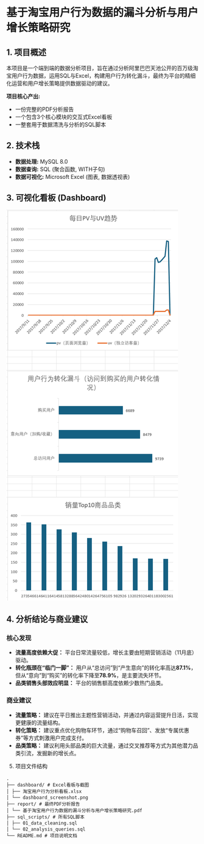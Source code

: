 # 基于淘宝用户行为数据的漏斗分析与用户增长策略研究

## 1. 项目概述
本项目是一个端到端的数据分析项目，旨在通过分析阿里巴巴天池公开的百万级淘宝用户行为数据，运用SQL与Excel，构建用户行为转化漏斗，最终为平台的精细化运营和用户增长策略提供数据驱动的建议。

**项目核心产出:**
- 一份完整的PDF分析报告
- 一个包含3个核心模块的交互式Excel看板
- 一整套用于数据清洗与分析的SQL脚本

## 2. 技术栈
- **数据处理:** MySQL 8.0
- **数据查询:** SQL (聚合函数, WITH子句)
- **数据可视化:** Microsoft Excel (图表, 数据透视表)

## 3. 可视化看板 (Dashboard)
![Dashboard Screenshot](./dashboard/dashboard_screenshot.png)

## 4. 分析结论与商业建议

### 核心发现
- **流量高度依赖大促：** 平台日常流量较低，增长主要由短期营销活动（11月底）驱动。
- **转化瓶颈在“临门一脚”：** 用户从“总访问”到“产生意向”的转化率高达**87.1%**，但从“意向”到“购买”的转化率下降至**78.9%**，是主要流失环节。
- **品类销售头部效应明显：** 平台的销售额高度依赖少数热门品类。

### 商业建议
- **流量策略：** 建议在平日推出主题性营销活动，并通过内容运营提升日活，实现更健康的流量结构。
- **转化策略：** 建议重点优化购物车环节，通过“购物车召回”、发放“专属优惠券”等方式刺激用户完成支付。
- **品类策略：** 建议利用头部品类的巨大流量，通过交叉推荐等方式为其他潜力品类引流，发掘新的增长点。

5. 项目文件结构
```
.
├── dashboard/ # Excel看板与截图
│ ├── 淘宝用户行为分析看板.xlsx
│ └── dashboard_screenshot.png
├── report/ # 最终PDF分析报告
│ └── 基于淘宝用户行为数据的漏斗分析与用户增长策略研究.pdf
├── sql_scripts/ # 所有SQL脚本
│ ├── 01_data_cleaning.sql
│ └── 02_analysis_queries.sql
└── README.md # 项目说明文档
